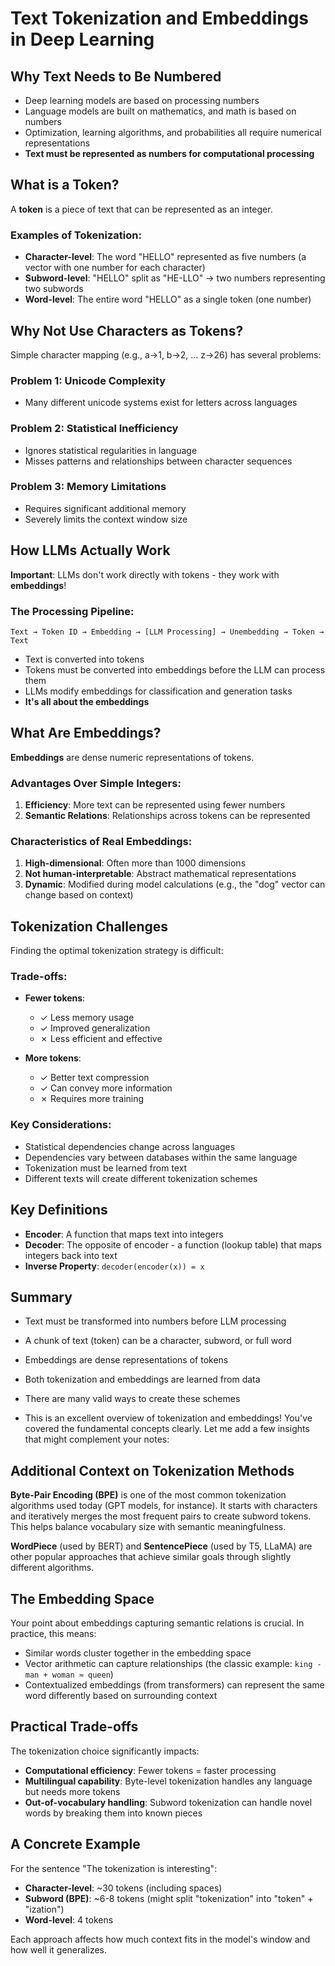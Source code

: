 # Text Tokenization and Embeddings in Deep Learning

## Why Text Needs to Be Numbered

- Deep learning models are based on processing numbers
- Language models are built on mathematics, and math is based on numbers
- Optimization, learning algorithms, and probabilities all require numerical representations
- **Text must be represented as numbers for computational processing**

## What is a Token?

A **token** is a piece of text that can be represented as an integer.

### Examples of Tokenization:
- **Character-level**: The word "HELLO" represented as five numbers (a vector with one number for each character)
- **Subword-level**: "HELLO" split as "HE-LLO" → two numbers representing two subwords
- **Word-level**: The entire word "HELLO" as a single token (one number)

## Why Not Use Characters as Tokens?

Simple character mapping (e.g., a→1, b→2, ... z→26) has several problems:

### Problem 1: Unicode Complexity
- Many different unicode systems exist for letters across languages

### Problem 2: Statistical Inefficiency
- Ignores statistical regularities in language
- Misses patterns and relationships between character sequences

### Problem 3: Memory Limitations
- Requires significant additional memory
- Severely limits the context window size

## How LLMs Actually Work

**Important**: LLMs don't work directly with tokens - they work with **embeddings**!

### The Processing Pipeline:
```
Text → Token ID → Embedding → [LLM Processing] → Unembedding → Token → Text
```

- Text is converted into tokens
- Tokens must be converted into embeddings before the LLM can process them
- LLMs modify embeddings for classification and generation tasks
- **It's all about the embeddings**

## What Are Embeddings?

**Embeddings** are dense numeric representations of tokens.

### Advantages Over Simple Integers:
1. **Efficiency**: More text can be represented using fewer numbers
2. **Semantic Relations**: Relationships across tokens can be represented

### Characteristics of Real Embeddings:
1. **High-dimensional**: Often more than 1000 dimensions
2. **Not human-interpretable**: Abstract mathematical representations
3. **Dynamic**: Modified during model calculations (e.g., the "dog" vector can change based on context)

## Tokenization Challenges

Finding the optimal tokenization strategy is difficult:

### Trade-offs:
- **Fewer tokens**:
  - ✓ Less memory usage
  - ✓ Improved generalization
  - ✗ Less efficient and effective

- **More tokens**:
  - ✓ Better text compression
  - ✓ Can convey more information
  - ✗ Requires more training

### Key Considerations:
- Statistical dependencies change across languages
- Dependencies vary between databases within the same language
- Tokenization must be learned from text
- Different texts will create different tokenization schemes

## Key Definitions

- **Encoder**: A function that maps text into integers
- **Decoder**: The opposite of encoder - a function (lookup table) that maps integers back into text
- **Inverse Property**: `decoder(encoder(x)) = x`

## Summary

- Text must be transformed into numbers before LLM processing
- A chunk of text (token) can be a character, subword, or full word
- Embeddings are dense representations of tokens
- Both tokenization and embeddings are learned from data
- There are many valid ways to create these schemes

- This is an excellent overview of tokenization and embeddings! You've covered the fundamental concepts clearly. Let me add a few insights that might complement your notes:

## Additional Context on Tokenization Methods

**Byte-Pair Encoding (BPE)** is one of the most common tokenization algorithms used today (GPT models, for instance). It starts with characters and iteratively merges the most frequent pairs to create subword tokens. This helps balance vocabulary size with semantic meaningfulness.

**WordPiece** (used by BERT) and **SentencePiece** (used by T5, LLaMA) are other popular approaches that achieve similar goals through slightly different algorithms.

## The Embedding Space

Your point about embeddings capturing semantic relations is crucial. In practice, this means:
- Similar words cluster together in the embedding space
- Vector arithmetic can capture relationships (the classic example: `king - man + woman ≈ queen`)
- Contextualized embeddings (from transformers) can represent the same word differently based on surrounding context

## Practical Trade-offs

The tokenization choice significantly impacts:
- **Computational efficiency**: Fewer tokens = faster processing
- **Multilingual capability**: Byte-level tokenization handles any language but needs more tokens
- **Out-of-vocabulary handling**: Subword tokenization can handle novel words by breaking them into known pieces

## A Concrete Example

For the sentence "The tokenization is interesting":
- **Character-level**: ~30 tokens (including spaces)
- **Subword (BPE)**: ~6-8 tokens (might split "tokenization" into "token" + "ization")
- **Word-level**: 4 tokens

Each approach affects how much context fits in the model's window and how well it generalizes.

